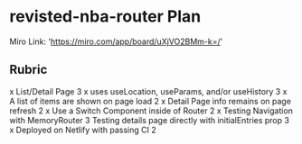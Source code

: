 # revisted-nba-router Plan

Miro Link: 'https://miro.com/app/board/uXjVO2BMm-k=/'

## Rubric

x List/Detail Page 3
x uses useLocation, useParams, and/or useHistory 3
x A list of items are shown on page load 2
x Detail Page info remains on page refresh 2
x Use a Switch Component inside of Router 2
x Testing Navigation with MemoryRouter 3
Testing details page directly with initialEntries prop 3
x Deployed on Netlify with passing CI 2
